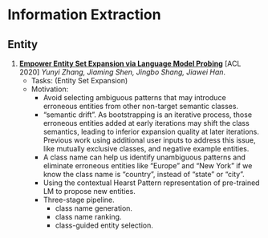 # Information Extraction

## Entity

1. [**Empower Entity Set Expansion via Language Model Probing**](https://github.com/iofu728/PaperRead/blob/master/paper/NLP/InformationExtraction/CGExpan.pdf) [ACL 2020] _Yunyi Zhang, Jiaming Shen, Jingbo Shang, Jiawei Han_.
   - Tasks: (Entity Set Expansion)
   - Motivation:
     - Avoid selecting ambiguous patterns that may introduce erroneous entities from other non-target semantic classes.
     - “semantic drift”. As bootstrapping is an iterative process, those erroneous entities added at early iterations may shift the class semantics, leading to inferior expansion quality at later iterations. Previous work using additional user inputs to address this issue, like mutually exclusive classes, and negative example entities.
     - A class name can help us identify unambiguous patterns and eliminate erroneous entities like “Europe” and “New York” if we know the class name is “country”, instead of “state” or “city”.
     - Using the contextual Hearst Pattern representation of pre-trained LM to propose new entities.
     - Three-stage pipeline.
       - class name generation.
       - class name ranking.
       - class-guided entity selection.

